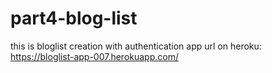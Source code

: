 # part4-blog-list
this is bloglist creation with authentication
app url on heroku: https://bloglist-app-007.herokuapp.com/
